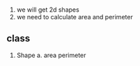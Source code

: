 ###     

1. we will get 2d shapes
2. we need to calculate area and perimeter

## class

1. Shape a. area perimeter